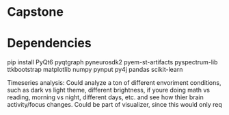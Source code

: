 # Capstone

# Dependencies 
pip install PyQt6 pyqtgraph pyneurosdk2 pyem-st-artifacts pyspectrum-lib ttkbootstrap matplotlib numpy pynput py4j pandas scikit-learn

Timeseries analysis:
Could analyze a ton of different envoriment conditions, such as dark vs light theme, different brightness, if youre doing math vs reading, morning vs night, different days, etc. and see how thier brain activity/focus changes.
Could be part of visualizer, since this would only req
